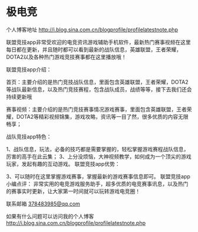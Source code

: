 # 极电竞

个人博客地址 http://i.blog.sina.com.cn/blogprofile/profilelatestnote.php

联盟竞技app非常受欢迎的电竞资讯游戏辅助手机软件，最新热门赛事视频在这里每日都在更新，并且随时都可以看到最新的战队信息，英雄联盟，王者荣耀，DOTA2以及各种热门游戏竞技赛事都在这里播放哦！

联盟竞技app介绍：

首页：主要介绍的是热门竞技战队信息，里面包含英雄联盟，王者荣耀，DOTA2等战队最新信息，以及热门竞技赛程，包含战队成员，战绩等等，接下去我们还会持续更新哦

赛事视频：主要介绍的是热门竞技赛事情况游戏赛事，里面包含英雄联盟，王者荣耀，DOTA2等精彩视频锦集，游戏攻略，资讯等一目了然，很多优质的内容无限畅享；

战队竞技app特色：

1、战队信息，玩法，必备的技巧都是需要掌握的，轻松掌握游戏赛程战队信息，厉害的高手在此云集； 3、上分没烦恼，大神视频教学，如何成为一个顶尖的游戏玩家，发起有趣的互动游戏。 联盟竞技app优势：

3、可以随时在这里掌握游戏赛事，掌握最新的游戏赛事信息即可。 联盟竞技app小编点评： 非常实用的电竞游戏服务助手，超多优质的电竞赛事讯息，以及热门的赛事实时更新，让大家第一时间就可以玩转游戏电竞圈！

联系邮箱 378483985@qq.com

如果有什么问题可以访问我的个人博客 http://i.blog.sina.com.cn/blogprofile/profilelatestnote.php
